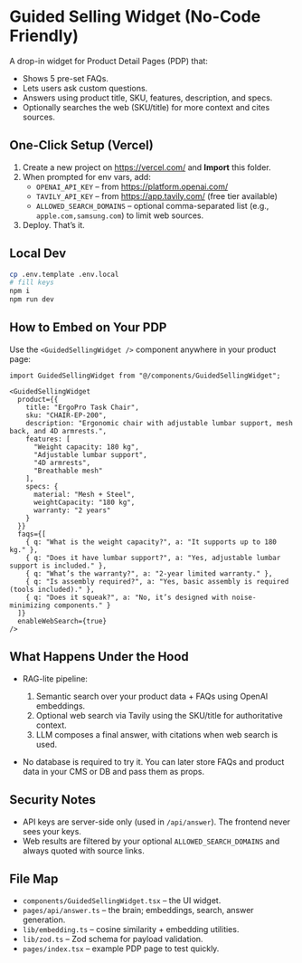# Guided Selling Widget (No-Code Friendly)

A drop-in widget for Product Detail Pages (PDP) that:
- Shows 5 pre-set FAQs.
- Lets users ask custom questions.
- Answers using product title, SKU, features, description, and specs.
- Optionally searches the web (SKU/title) for more context and cites sources.

## One-Click Setup (Vercel)
1) Create a new project on https://vercel.com/ and **Import** this folder.
2) When prompted for env vars, add:
   - `OPENAI_API_KEY` – from https://platform.openai.com/
   - `TAVILY_API_KEY` – from https://app.tavily.com/ (free tier available)
   - `ALLOWED_SEARCH_DOMAINS` – optional comma-separated list (e.g., `apple.com,samsung.com`) to limit web sources.
3) Deploy. That’s it.

## Local Dev
```bash
cp .env.template .env.local
# fill keys
npm i
npm run dev
```

## How to Embed on Your PDP
Use the `<GuidedSellingWidget />` component anywhere in your product page:
```tsx
import GuidedSellingWidget from "@/components/GuidedSellingWidget";

<GuidedSellingWidget
  product={{
    title: "ErgoPro Task Chair",
    sku: "CHAIR-EP-200",
    description: "Ergonomic chair with adjustable lumbar support, mesh back, and 4D armrests.",
    features: [
      "Weight capacity: 180 kg",
      "Adjustable lumbar support",
      "4D armrests",
      "Breathable mesh"
    ],
    specs: {
      material: "Mesh + Steel",
      weightCapacity: "180 kg",
      warranty: "2 years"
    }
  }}
  faqs={[
    { q: "What is the weight capacity?", a: "It supports up to 180 kg." },
    { q: "Does it have lumbar support?", a: "Yes, adjustable lumbar support is included." },
    { q: "What’s the warranty?", a: "2-year limited warranty." },
    { q: "Is assembly required?", a: "Yes, basic assembly is required (tools included)." },
    { q: "Does it squeak?", a: "No, it’s designed with noise-minimizing components." }
  ]}
  enableWebSearch={true}
/>
```

## What Happens Under the Hood
- RAG-lite pipeline:
  1. Semantic search over your product data + FAQs using OpenAI embeddings.
  2. Optional web search via Tavily using the SKU/title for authoritative context.
  3. LLM composes a final answer, with citations when web search is used.

- No database is required to try it. You can later store FAQs and product data in your CMS or DB and pass them as props.

## Security Notes
- API keys are server-side only (used in `/api/answer`). The frontend never sees your keys.
- Web results are filtered by your optional `ALLOWED_SEARCH_DOMAINS` and always quoted with source links.

## File Map
- `components/GuidedSellingWidget.tsx` – the UI widget.
- `pages/api/answer.ts` – the brain; embeddings, search, answer generation.
- `lib/embedding.ts` – cosine similarity + embedding utilities.
- `lib/zod.ts` – Zod schema for payload validation.
- `pages/index.tsx` – example PDP page to test quickly.
